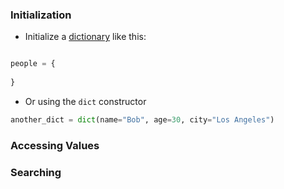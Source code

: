 ### Initialization

- Initialize a [dictionary](computer-science/docs/basics/data-structures/dictionaries.md) like this:
```python

people = {
	
}

```

- Or using the `dict` constructor
```python
another_dict = dict(name="Bob", age=30, city="Los Angeles")
```

### Accessing Values

### Searching
